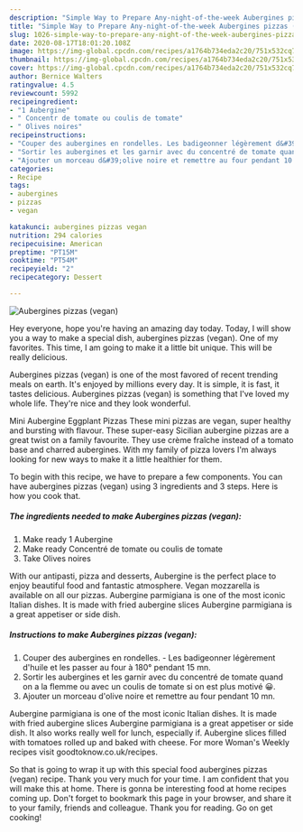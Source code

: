 ```yaml
---
description: "Simple Way to Prepare Any-night-of-the-week Aubergines pizzas (vegan)"
title: "Simple Way to Prepare Any-night-of-the-week Aubergines pizzas (vegan)"
slug: 1026-simple-way-to-prepare-any-night-of-the-week-aubergines-pizzas-vegan
date: 2020-08-17T18:01:20.108Z
image: https://img-global.cpcdn.com/recipes/a1764b734eda2c20/751x532cq70/aubergines-pizzas-vegan-photo-principale-de-la-recette.jpg
thumbnail: https://img-global.cpcdn.com/recipes/a1764b734eda2c20/751x532cq70/aubergines-pizzas-vegan-photo-principale-de-la-recette.jpg
cover: https://img-global.cpcdn.com/recipes/a1764b734eda2c20/751x532cq70/aubergines-pizzas-vegan-photo-principale-de-la-recette.jpg
author: Bernice Walters
ratingvalue: 4.5
reviewcount: 5992
recipeingredient:
- "1 Aubergine"
- " Concentr de tomate ou coulis de tomate"
- " Olives noires"
recipeinstructions:
- "Couper des aubergines en rondelles. Les badigeonner légèrement d&#39;huile et les passer au four à 180° pendant 15 mn."
- "Sortir les aubergines et les garnir avec du concentré de tomate quand on a la flemme ou avec un coulis de tomate si on est plus motivé 😀."
- "Ajouter un morceau d&#39;olive noire et remettre au four pendant 10 mn."
categories:
- Recipe
tags:
- aubergines
- pizzas
- vegan

katakunci: aubergines pizzas vegan 
nutrition: 294 calories
recipecuisine: American
preptime: "PT15M"
cooktime: "PT54M"
recipeyield: "2"
recipecategory: Dessert

---
```



![Aubergines pizzas (vegan)](https://img-global.cpcdn.com/recipes/a1764b734eda2c20/751x532cq70/aubergines-pizzas-vegan-photo-principale-de-la-recette.jpg)

Hey everyone, hope you're having an amazing day today. Today, I will show you a way to make a special dish, aubergines pizzas (vegan). One of my favorites. This time, I am going to make it a little bit unique. This will be really delicious.

Aubergines pizzas (vegan) is one of the most favored of recent trending meals on earth. It's enjoyed by millions every day. It is simple, it is fast, it tastes delicious. Aubergines pizzas (vegan) is something that I've loved my whole life. They're nice and they look wonderful.

Mini Aubergine Eggplant Pizzas These mini pizzas are vegan, super healthy and bursting with flavour. These super-easy Sicilian aubergine pizzas are a great twist on a family favourite. They use crème fraîche instead of a tomato base and charred aubergines. With my family of pizza lovers I&#39;m always looking for new ways to make it a little healthier for them.


To begin with this recipe, we have to prepare a few components. You can have aubergines pizzas (vegan) using 3 ingredients and 3 steps. Here is how you cook that.

<!--inarticleads1-->

##### The ingredients needed to make Aubergines pizzas (vegan):

1. Make ready 1 Aubergine
1. Make ready  Concentré de tomate ou coulis de tomate
1. Take  Olives noires


With our antipasti, pizza and desserts, Aubergine is the perfect place to enjoy beautiful food and fantastic atmosphere. Vegan mozzarella is available on all our pizzas. Aubergine parmigiana is one of the most iconic Italian dishes. It is made with fried aubergine slices Aubergine parmigiana is a great appetiser or side dish. 

<!--inarticleads2-->

##### Instructions to make Aubergines pizzas (vegan):

1. Couper des aubergines en rondelles. - Les badigeonner légèrement d&#39;huile et les passer au four à 180° pendant 15 mn.
1. Sortir les aubergines et les garnir avec du concentré de tomate quand on a la flemme ou avec un coulis de tomate si on est plus motivé 😀.
1. Ajouter un morceau d&#39;olive noire et remettre au four pendant 10 mn.


Aubergine parmigiana is one of the most iconic Italian dishes. It is made with fried aubergine slices Aubergine parmigiana is a great appetiser or side dish. It also works really well for lunch, especially if. Aubergine slices filled with tomatoes rolled up and baked with cheese. For more Woman&#39;s Weekly recipes visit goodtoknow.co.uk/recipes. 

So that is going to wrap it up with this special food aubergines pizzas (vegan) recipe. Thank you very much for your time. I am confident that you will make this at home. There is gonna be interesting food at home recipes coming up. Don't forget to bookmark this page in your browser, and share it to your family, friends and colleague. Thank you for reading. Go on get cooking!
